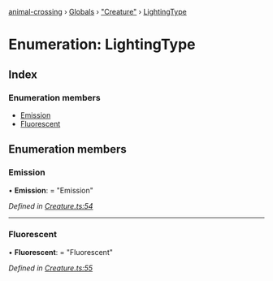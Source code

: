 [animal-crossing](../README.md) › [Globals](../globals.md) › ["Creature"](../modules/_creature_.md) › [LightingType](_creature_.lightingtype.md)

# Enumeration: LightingType

## Index

### Enumeration members

* [Emission](_creature_.lightingtype.md#emission)
* [Fluorescent](_creature_.lightingtype.md#fluorescent)

## Enumeration members

###  Emission

• **Emission**: = "Emission"

*Defined in [Creature.ts:54](https://github.com/Norviah/animal-crossing/blob/0850a1e/module/types/Creature.ts#L54)*

___

###  Fluorescent

• **Fluorescent**: = "Fluorescent"

*Defined in [Creature.ts:55](https://github.com/Norviah/animal-crossing/blob/0850a1e/module/types/Creature.ts#L55)*
